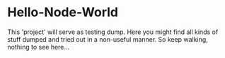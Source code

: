 # Hello-Node-World
This 'project' will serve as testing dump. Here you might find all kinds of stuff dumped and tried out in a non-useful manner. So keep walking, nothing to see here...
